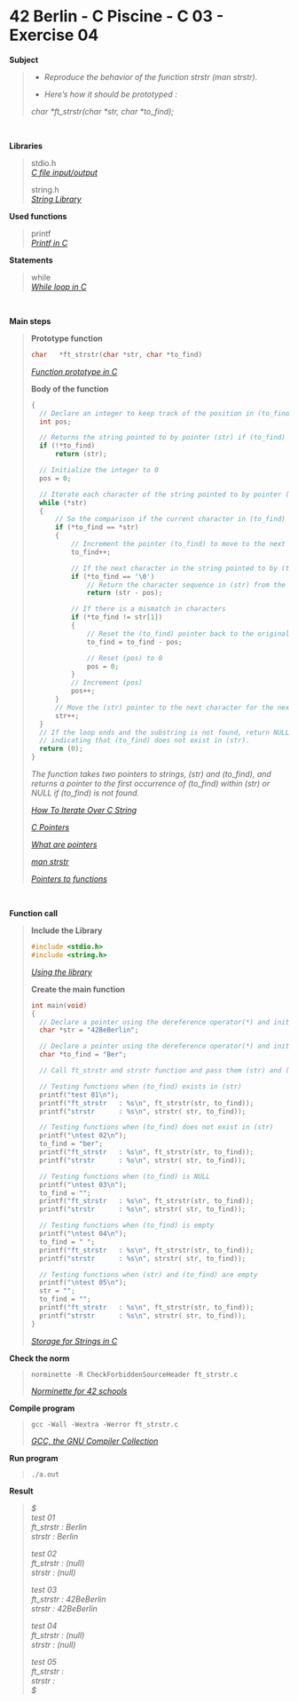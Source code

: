# 42 Berlin - C Piscine - C 03 - Exercise 04

**Subject**
> * _Reproduce the behavior of the function strstr (man strstr)._   
>
> * _Here’s how it should be prototyped :_   
>
>_char *ft_strstr(char *str, char *to_find);_    
>

<br>

**Libraries**        
>
>stdio.h    
>_[C file input/output](https://en.wikipedia.org/wiki/C_file_input/output)_
>
>string.h    
>_[String Library](https://en.wikibooks.org/wiki/C_Programming/string.h)_    

**Used functions**   
>
>printf   
>_[Printf in C](https://www.geeksforgeeks.org/printf-in-c/)_    

**Statements**
>
>while    
>_[While loop in C](https://www.geeksforgeeks.org/c-while-loop/?ref=lbp)_

<br>

**Main steps**
>
>**Prototype function**
>```c
>char	*ft_strstr(char *str, char *to_find)
>```  
>_[Function prototype in C](https://www.geeksforgeeks.org/function-prototype-in-c/)_  
>
>**Body of the function**
>```c
>{
>	// Declare an integer to keep track of the position in (to_find)
>	int	pos;
>
>	// Returns the string pointed to by pointer (str) if (to_find) is empty
>	if (!*to_find)
>		return (str);
>
>	// Initialize the integer to 0
>	pos = 0;
>
>	// Iterate each character of the string pointed to by pointer (str) until the null terminator is found
>	while (*str)
>	{
>		// So the comparison if the current character in (to_find) matches the current character in (str)
>		if (*to_find == *str)
>		{
>			// Increment the pointer (to_find) to move to the next character to be compared
>			to_find++;
>
>			// If the next character in the string pointed to by (to_find) is a null terminator 
>			if (*to_find == '\0')
>				// Return the character sequence in (str) from the current position minus (pos)
>				return (str - pos);
>
>			// If there is a mismatch in characters
>			if (*to_find != str[1])
>			{
>				// Reset the (to_find) pointer back to the original position
>				to_find = to_find - pos;
>
>				// Reset (pos) to 0
>				pos = 0;
>			}
>			// Increment (pos)
>			pos++;
>		}
>		// Move the (str) pointer to the next character for the next iteration.
>		str++;
>	}
>	// If the loop ends and the substring is not found, return NULL 
>	// indicating that (to_find) does not exist in (str).
>	return (0);
>}   
>```
>_The function takes two pointers to strings, (str) and (to_find), and returns a pointer to the first occurrence of (to_find) within (str) or NULL if (to_find) is not found._    
>
>_[How To Iterate Over C String](https://dev.to/zirkelc/how-to-iterate-over-c-string-lcj)_  
>
>_[C Pointers](https://www.geeksforgeeks.org/c-pointers/)_    
>
>_[What are pointers](https://youtu.be/2ybLD6_2gKM?si=yLpSffSRbA60G3Se)_    
>
>_[man strstr](https://man7.org/linux/man-pages/man3/strncat.3p.html)_    
>
>_[Pointers to functions](https://www.ibm.com/docs/en/zos/3.1.0?topic=functions-pointers)_       
>

<br>

**Function call**
>**Include the Library**
>```c
>#include <stdio.h>
>#include <string.h>
>```
>_[Using the library](https://www.gnu.org/software/libc/manual/html_mono/libc.html#Using-the-Library)_
>
>**Create the main function**
>```c
>int main(void)
>{
>	// Declare a pointer using the dereference operator(*) and initialize it to a sequence of characters
>	char *str = "42BeBerlin";
>
>	// Declare a pointer using the dereference operator(*) and initialize it with the sequence of characters to be found
>	char *to_find = "Ber";
>
>	// Call ft_strstr and strstr function and pass them (str) and (to_find) as parameters to compare the result of both functions   
>
>	// Testing functions when (to_find) exists in (str)
>	printf("test 01\n");
>	printf("ft_strstr   : %s\n", ft_strstr(str, to_find));
>	printf("strstr      : %s\n", strstr( str, to_find));
>
>	// Testing functions when (to_find) does not exist in (str)
>	printf("\ntest 02\n");
>	to_find = "ber";
>	printf("ft_strstr   : %s\n", ft_strstr(str, to_find));
>	printf("strstr      : %s\n", strstr( str, to_find));
>
>	// Testing functions when (to_find) is NULL
>	printf("\ntest 03\n");
>	to_find = "";
>	printf("ft_strstr   : %s\n", ft_strstr(str, to_find));
>	printf("strstr      : %s\n", strstr( str, to_find));
>
>	// Testing functions when (to_find) is empty
>	printf("\ntest 04\n");
>	to_find = " ";
>	printf("ft_strstr   : %s\n", ft_strstr(str, to_find));
>	printf("strstr      : %s\n", strstr( str, to_find));
>
>	// Testing functions when (str) and (to_find) are empty
>	printf("\ntest 05\n");
>	str = "";
>	to_find = "";
>	printf("ft_strstr   : %s\n", ft_strstr(str, to_find));
>	printf("strstr      : %s\n", strstr( str, to_find));
>}
>```    
>_[Storage for Strings in C](https://www.geeksforgeeks.org/storage-for-strings-in-c/)_      

**Check the norm**
>```
>norminette -R CheckForbiddenSourceHeader ft_strstr.c
>```
>_[Norminette for 42 schools](https://github.com/42School/norminette)_

**Compile program**
>```
>gcc -Wall -Wextra -Werror ft_strstr.c
>```
>_[GCC, the GNU Compiler Collection](https://gcc.gnu.org)_

**Run program**
>```
>./a.out
>```

**Result**
>_$_    
>_test 01_   
>_ft_strstr   : Berlin_   
>_strstr      : Berlin_   
>
>_test 02_   
>_ft_strstr   : (null)_   
>_strstr      : (null)_   
>
>_test 03_   
>_ft_strstr   : 42BeBerlin_   
>_strstr      : 42BeBerlin_   
>
>_test 04_   
>_ft_strstr   : (null)_   
>_strstr      : (null)_   
>
>_test 05_   
>_ft_strstr   :_   
>_strstr      :_     
>_$_   